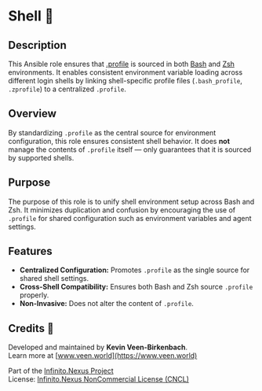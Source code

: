 # Shell 🐚

## Description

This Ansible role ensures that [.profile](https://en.wikipedia.org/wiki/Bourne_shell#Startup_scripts) is sourced in both [Bash](https://www.gnu.org/software/bash/) and [Zsh](https://www.zsh.org/) environments. It enables consistent environment variable loading across different login shells by linking shell-specific profile files (`.bash_profile`, `.zprofile`) to a centralized `.profile`.

## Overview

By standardizing `.profile` as the central source for environment configuration, this role ensures consistent shell behavior. It does **not** manage the contents of `.profile` itself — only guarantees that it is sourced by supported shells.

## Purpose

The purpose of this role is to unify shell environment setup across Bash and Zsh. It minimizes duplication and confusion by encouraging the use of `.profile` for shared configuration such as environment variables and agent settings.

## Features

- **Centralized Configuration:** Promotes `.profile` as the single source for shared shell settings.
- **Cross-Shell Compatibility:** Ensures both Bash and Zsh source `.profile` properly.
- **Non-Invasive:** Does not alter the content of `.profile`.

## Credits 📝

Developed and maintained by **Kevin Veen-Birkenbach**.  
Learn more at [www.veen.world](https://www.veen.world)

Part of the [Infinito.Nexus Project](https://s.infinito.nexus/code)  
License: [Infinito.Nexus NonCommercial License (CNCL)](https://s.infinito.nexus/license)
